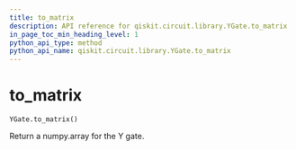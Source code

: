 ```yaml
---
title: to_matrix
description: API reference for qiskit.circuit.library.YGate.to_matrix
in_page_toc_min_heading_level: 1
python_api_type: method
python_api_name: qiskit.circuit.library.YGate.to_matrix
---
```


# to\_matrix

<span id="qiskit.circuit.library.YGate.to_matrix" />

`YGate.to_matrix()`

Return a numpy.array for the Y gate.

